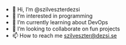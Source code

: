 - 👋 Hi, I’m @szilveszterdezsi
- 👀 I’m interested in programming
- 🌱 I’m currently learning about DevOps
- 💞️ I’m looking to collaborate on fun projects
- 📫 How to reach me szilveszter@dezsi.se
